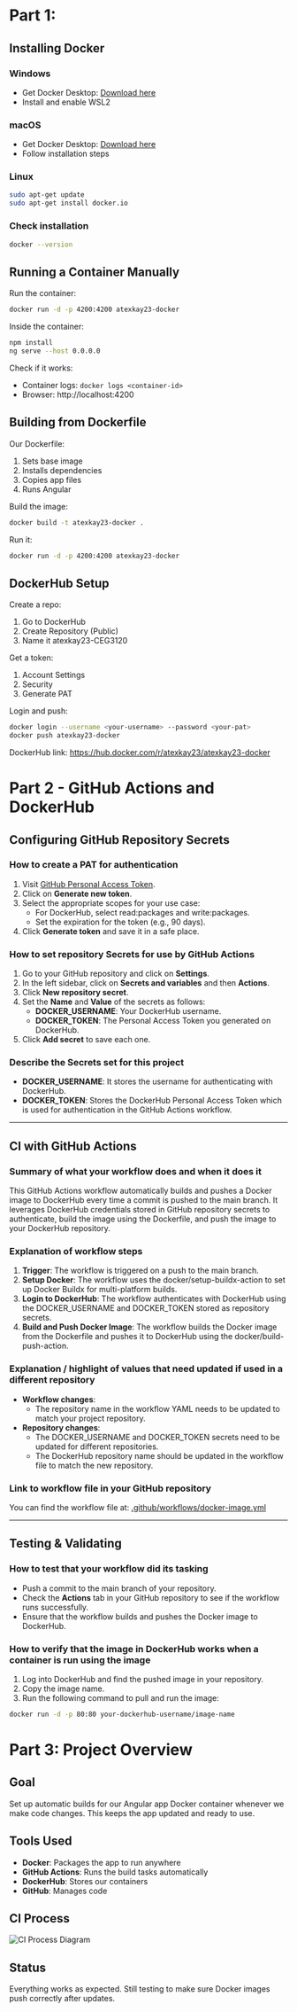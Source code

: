 # Part 1: 

## Installing Docker

### Windows
- Get Docker Desktop: [Download here](https://www.docker.com/products/docker-desktop)
- Install and enable WSL2

### macOS
- Get Docker Desktop: [Download here](https://www.docker.com/products/docker-desktop)
- Follow installation steps

### Linux
```bash
sudo apt-get update
sudo apt-get install docker.io
```

### Check installation
```bash
docker --version
```

## Running a Container Manually

Run the container:
```bash
docker run -d -p 4200:4200 atexkay23-docker
```

Inside the container:
```bash
npm install
ng serve --host 0.0.0.0
```

Check if it works:
- Container logs: `docker logs <container-id>`
- Browser: http://localhost:4200

## Building from Dockerfile

Our Dockerfile:
1. Sets base image
2. Installs dependencies
3. Copies app files
4. Runs Angular

Build the image:
```bash
docker build -t atexkay23-docker .
```

Run it:
```bash
docker run -d -p 4200:4200 atexkay23-docker
```

## DockerHub Setup

Create a repo:
1. Go to DockerHub
2. Create Repository (Public)
3. Name it atexkay23-CEG3120

Get a token:
1. Account Settings
2. Security
3. Generate PAT

Login and push:
```bash
docker login --username <your-username> --password <your-pat>
docker push atexkay23-docker
```

DockerHub link: https://hub.docker.com/r/atexkay23/atexkay23-docker

# Part 2 - GitHub Actions and DockerHub

## Configuring GitHub Repository Secrets

### How to create a PAT for authentication
1. Visit [GitHub Personal Access Token](https://github.com/settings/tokens).
2. Click on **Generate new token**.
3. Select the appropriate scopes for your use case:
   - For DockerHub, select read:packages and write:packages.
   - Set the expiration for the token (e.g., 90 days).
4. Click **Generate token** and save it in a safe place.

### How to set repository Secrets for use by GitHub Actions
1. Go to your GitHub repository and click on **Settings**.
2. In the left sidebar, click on **Secrets and variables** and then **Actions**.
3. Click **New repository secret**.
4. Set the **Name** and **Value** of the secrets as follows:
   - **DOCKER_USERNAME**: Your DockerHub username.
   - **DOCKER_TOKEN**: The Personal Access Token you generated on DockerHub.
5. Click **Add secret** to save each one.

### Describe the Secrets set for this project
- **DOCKER_USERNAME**: It stores the username for authenticating with DockerHub.
- **DOCKER_TOKEN**: Stores the DockerHub Personal Access Token which is used for authentication in the GitHub Actions workflow.

---

## CI with GitHub Actions

### Summary of what your workflow does and when it does it
This GitHub Actions workflow automatically builds and pushes a Docker image to DockerHub every time a commit is pushed to the main branch. It leverages DockerHub credentials stored in GitHub repository secrets to authenticate, build the image using the Dockerfile, and push the image to your DockerHub repository.

### Explanation of workflow steps
1. **Trigger**: The workflow is triggered on a push to the main branch.
2. **Setup Docker**: The workflow uses the docker/setup-buildx-action to set up Docker Buildx for multi-platform builds.
3. **Login to DockerHub**: The workflow authenticates with DockerHub using the DOCKER_USERNAME and DOCKER_TOKEN stored as repository secrets.
4. **Build and Push Docker Image**: The workflow builds the Docker image from the Dockerfile and pushes it to DockerHub using the docker/build-push-action.

### Explanation / highlight of values that need updated if used in a different repository
- **Workflow changes**:
  - The repository name in the workflow YAML needs to be updated to match your project repository.
- **Repository changes**:
  - The DOCKER_USERNAME and DOCKER_TOKEN secrets need to be updated for different repositories.
  - The DockerHub repository name should be updated in the workflow file to match the new repository.

### Link to workflow file in your GitHub repository
You can find the workflow file at: [.github/workflows/docker-image.yml](https://github.com/your-username/your-repository/blob/main/.github/workflows/docker-image.yml)

---

## Testing & Validating

### How to test that your workflow did its tasking
- Push a commit to the main branch of your repository.
- Check the **Actions** tab in your GitHub repository to see if the workflow runs successfully.
- Ensure that the workflow builds and pushes the Docker image to DockerHub.

### How to verify that the image in DockerHub works when a container is run using the image
1. Log into DockerHub and find the pushed image in your repository.
2. Copy the image name.
3. Run the following command to pull and run the image:
```bash
docker run -d -p 80:80 your-dockerhub-username/image-name
```

# Part 3: Project Overview

## Goal
Set up automatic builds for our Angular app Docker container whenever we make code changes. This keeps the app updated and ready to use.

## Tools Used
- **Docker**: Packages the app to run anywhere
- **GitHub Actions**: Runs the build tasks automatically
- **DockerHub**: Stores our containers
- **GitHub**: Manages code

## CI Process

![CI Process Diagram](https://github.com/WSU-kduncan/ceg3120-cicd-Atexkay23/blob/main/Diagram/Screenshot%202025-04-22%20134719.png)


## Status
Everything works as expected. Still testing to make sure Docker images push correctly after updates.





